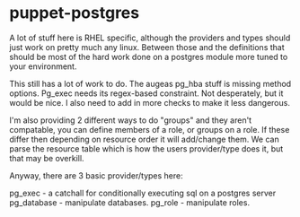 puppet-postgres
===============

A lot of stuff here is RHEL specific, although the providers and types should just work on pretty much any linux.
Between those and the definitions that should be most of the hard work done on a postgres module more tuned
to your environment.

This still has a lot of work to do.  The augeas pg_hba stuff is missing method options.
Pg_exec needs its regex-based constraint.  Not desperately, but it would be nice.  I also need to add in more
checks to make it less dangerous.

I'm also providing 2 different ways to do "groups" and they aren't compatable, you can define
members of a role, or groups on a role.  If these differ then depending on resource order it will
add/change them.  We can parse the resource table which is how the users provider/type does it, but
that may be overkill.

Anyway, there are 3 basic provider/types here:

pg_exec     - a catchall for conditionally executing sql on a postgres server
pg_database - manipulate databases.
pg_role     - manipulate roles.

